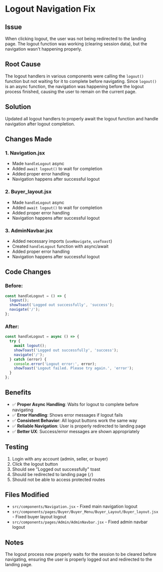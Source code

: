 # Logout Navigation Fix

## Issue
When clicking logout, the user was not being redirected to the landing page. The logout function was working (clearing session data), but the navigation wasn't happening properly.

## Root Cause
The logout handlers in various components were calling the `logout()` function but not waiting for it to complete before navigating. Since `logout()` is an async function, the navigation was happening before the logout process finished, causing the user to remain on the current page.

## Solution
Updated all logout handlers to properly await the logout function and handle navigation after logout completion.

## Changes Made

### 1. **Navigation.jsx**
- Made `handleLogout` async
- Added `await logout()` to wait for completion
- Added proper error handling
- Navigation happens after successful logout

### 2. **Buyer_layout.jsx**
- Made `handleLogout` async
- Added `await logout()` to wait for completion
- Added proper error handling
- Navigation happens after successful logout

### 3. **AdminNavbar.jsx**
- Added necessary imports (`useNavigate`, `useToast`)
- Created `handleLogout` function with async/await
- Added proper error handling
- Navigation happens after successful logout

## Code Changes

### Before:
```jsx
const handleLogout = () => {
  logout();
  showToast('Logged out successfully', 'success');
  navigate('/');
};
```

### After:
```jsx
const handleLogout = async () => {
  try {
    await logout();
    showToast('Logged out successfully', 'success');
    navigate('/');
  } catch (error) {
    console.error('Logout error:', error);
    showToast('Logout failed. Please try again.', 'error');
  }
};
```

## Benefits
- ✅ **Proper Async Handling**: Waits for logout to complete before navigating
- ✅ **Error Handling**: Shows error messages if logout fails
- ✅ **Consistent Behavior**: All logout buttons work the same way
- ✅ **Reliable Navigation**: User is properly redirected to landing page
- ✅ **Better UX**: Success/error messages are shown appropriately

## Testing
1. Login with any account (admin, seller, or buyer)
2. Click the logout button
3. Should see "Logged out successfully" toast
4. Should be redirected to landing page (`/`)
5. Should not be able to access protected routes

## Files Modified
- `src/components/Navigation.jsx` - Fixed main navigation logout
- `src/components/pages/Buyer/Buyer_Menu/Buyer_Layout/Buyer_layout.jsx` - Fixed buyer layout logout
- `src/components/pages/Admin/AdminNavbar.jsx` - Fixed admin navbar logout

## Notes
The logout process now properly waits for the session to be cleared before navigating, ensuring the user is properly logged out and redirected to the landing page.

